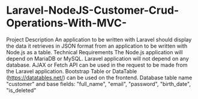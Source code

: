 # Laravel-NodeJS-Customer-Crud-Operations-With-MVC-
Project Description An application to be written with Laravel should display the data it retrieves in JSON format from an application to be written with Node.js as a table.  Technical Requirements  The Node.js application will depend on MariaDB or MySQL. Laravel application will not depend on any database. AJAX or Fetch API can be used in the request to be made from the Laravel application. Bootstrap Table or DataTable (https://datatables.net/) can be used on the frontend. Database table name "customer" and base fields: "full_name", "email", "password", "birth_date", "is_deleted"
